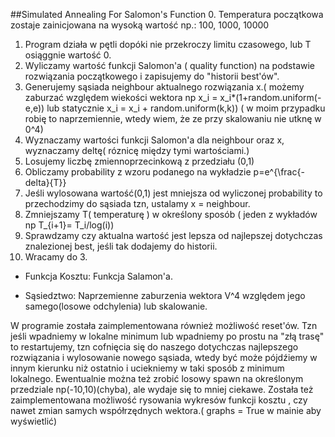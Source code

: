 ##Simulated Annealing For Salomon's Function
0. Temperatura początkowa zostaje zainicjowana na wysoką wartość np.: 100, 1000, 10000
1. Program działa w pętli dopóki nie przekroczy limitu czasowego, lub T osiąggnie wartość 0.
2. Wyliczamy wartość funkcji Salomon'a ( quality function) na podstawie rozwiązania początkowego i zapisujemy do "historii best'ów".
3. Generujemy sąsiada neighbour aktualnego rozwiązania x.( możemy zaburzać względem wiekości wektora
np x_i = x_i*(1+random.uniform(-e,e)) lub statycznie x_i = x_i + random.uniform(k,k))
( w moim przypadku robię to naprzemiennie, wtedy wiem, że ze przy skalowaniu nie utknę w 0^4)
4. Wyznaczamy wartości funkcji Salomon'a dla neighbour oraz x, wyznaczamy deltę( róznicę między tymi wartościami.)
5. Losujemy liczbę zmiennoprzecinkową z przedziału (0,1)
6. Obliczamy probability z wzoru podanego na wykładzie p=e^{\frac{-delta}{T}}
7. Jeśli wylosowana wartość(0,1) jest mniejsza od wyliczonej probability to przechodzimy do sąsiada tzn, ustalamy x = neighbour.
8. Zmniejszamy T( temperaturę ) w określony sposób ( jeden z wykładów np T_{i+1}= T_i/log(i))
9. Sprawdzamy czy aktualna wartość jest lepsza od najlepszej dotychczas znalezionej best, jeśli tak dodajemy do historii.
10. Wracamy do 3.


- Funkcja Kosztu: Funkcja Salamon'a.

- Sąsiedztwo: Naprzemienne zaburzenia wektora V^4 względem jego samego(losowe odchylenia) lub skalowanie.


W programie została zaimplementowana również możliwość reset'ów. 
Tzn jeśli wpadniemy w lokalne minimum lub wpadniemy po prostu na "złą trasę"
to restartujemy, tzn cofnięcia się do naszego dotychczas najlepszego rozwiązania i wylosowanie nowego sąsiada, 
wtedy być może pójdźiemy w innym kierunku
niż ostatnio i uciekniemy w taki sposób z minimum lokalnego.
Ewentualnie można też zrobić losowy spawn na określonym przedziale np(-10,10)(chyba), ale wydaje się to mniej ciekawe.
Została też zaimplementowana możliwość rysowania wykresów funkcji kosztu
, czy nawet zmian samych współrzędnych wektora.( graphs = True w mainie aby wyświetlić)